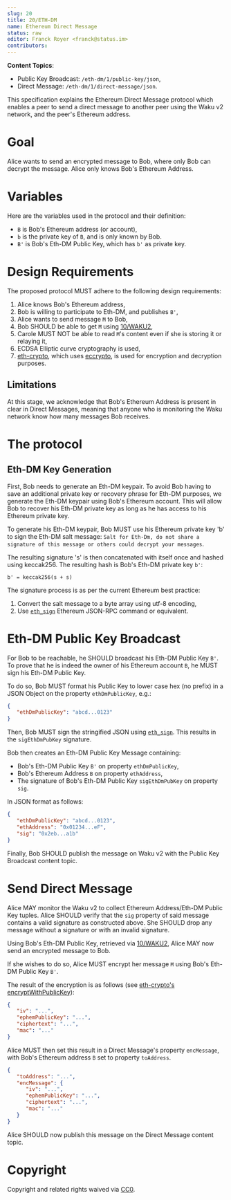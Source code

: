 ```yaml
---
slug: 20
title: 20/ETH-DM
name: Ethereum Direct Message
status: raw
editor: Franck Royer <franck@status.im>
contributors:
---
```


**Content Topics**:

- Public Key Broadcast: `/eth-dm/1/public-key/json`,
- Direct Message: `/eth-dm/1/direct-message/json`.

This specification explains the Ethereum Direct Message protocol
which enables a peer to send a direct message to another peer
using the Waku v2 network, and the peer's Ethereum address.

# Goal

Alice wants to send an encrypted message to Bob, where only Bob can decrypt the message.
Alice only knows Bob's Ethereum Address.

# Variables

Here are the variables used in the protocol and their definition:

- `B` is Bob's Ethereum address (or account),
- `b` is the private key of `B`, and is only known by Bob.
- `B'` is Bob's Eth-DM Public Key, which has `b'` as private key.

# Design Requirements

The proposed protocol MUST adhere to the following design requirements:

1. Alice knows Bob's Ethereum address, 
1. Bob is willing to participate to Eth-DM, and publishes `B'`, 
1. Alice wants to send message `M` to Bob,
1. Bob SHOULD be able to get `M` using [10/WAKU2](/spec/13),
1. Carole MUST NOT be able to read `M`'s content even if she is storing it or relaying it,
1. ECDSA Elliptic curve cryptography is used,
1. [eth-crypto](https://www.npmjs.com/package/eth-crypto),
   which uses [eccrypto](https://www.npmjs.com/package/eccrypto),
   is used for encryption and decryption purposes.

## Limitations

At this stage, we acknowledge that Bob's Ethereum Address is present in clear in Direct Messages,
meaning that anyone who is monitoring the Waku network know how many messages Bob receives.

# The protocol

## Eth-DM Key Generation

First, Bob needs to generate an Eth-DM keypair.
To avoid Bob having to save an additional private key or recovery phrase for Eth-DM purposes,
we generate the Eth-DM keypair using Bob's Ethereum account.
This will allow Bob to recover his Eth-DM private key as long as he has access to his Ethereum private key. 


To generate his Eth-DM keypair, Bob MUST use his Ethereum private key 'b' to sign the Eth-DM salt message:
   `Salt for Eth-Dm, do not share a signature of this message or others could decrypt your messages`.

The resulting signature 's' is then concatenated with itself once and hashed using keccak256.
The resulting hash is Bob's Eth-DM private key `b'`:

```
b' = keccak256(s + s)
```

The signature process is as per the current Ethereum best practice:

1. Convert the salt message to a byte array using utf-8 encoding,
2. Use [`eth_sign`](https://eth.wiki/json-rpc/API#eth_sign) Ethereum JSON-RPC command or equivalent.

# Eth-DM Public Key Broadcast

For Bob to be reachable, he SHOULD broadcast his Eth-DM Public Key `B'`.
To prove that he is indeed the owner of his Ethereum account `B`, he MUST sign his Eth-DM Public Key.

To do so, Bob MUST format his Public Key to lower case hex (no prefix) in a JSON Object on the property `ethDmPublicKey`, e.g.:

```json
{
   "ethDmPublicKey": "abcd...0123"
}
```

Then, Bob MUST sign the stringified JSON using [`eth_sign`](https://eth.wiki/json-rpc/API#eth_sign).
This results in the `sigEthDmPubKey` signature.

Bob then creates an Eth-DM Public Key Message containing:

- Bob's Eth-DM Public Key `B'` on property `ethDmPublicKey`,
- Bob's Ethereum Address `B` on property `ethAddress`,
- The signature of Bob's Eth-DM Public Key `sigEthDmPubKey` on property `sig`.

In JSON format as follows:

```json
{
   "ethDmPublicKey": "abcd...0123",
   "ethAddress": "0x01234...eF",
   "sig": "0x2eb...a1b"
}
```

Finally, Bob SHOULD publish the message on Waku v2 with the Public Key Broadcast content topic. 

# Send Direct Message

Alice MAY monitor the Waku v2 to collect Ethereum Address/Eth-DM Public Key tuples.
Alice SHOULD verify that the `sig` property of said message contains a valid signature as constructed above.
She SHOULD drop any message without a signature or with an invalid signature.

Using Bob's Eth-DM Public Key, retrieved via [10/WAKU2](/spec/13), Alice MAY now send an encrypted message to Bob.

If she wishes to do so, Alice MUST encrypt her message `M` using Bob's Eth-DM Public Key `B'`.

The result of the encryption is as follows
(see [eth-crypto's encryptWithPublicKey](https://www.npmjs.com/package/eth-crypto#encryptwithpublickey)):

```json
{
   "iv": "...",
   "ephemPublicKey": "...",
   "ciphertext": "...",
   "mac": "..."
}
```

Alice MUST then set this result in a Direct Message's property `encMessage`,
with Bob's Ethereum address `B` set to property `toAddress`.

```json
{
   "toAddress": "...",
   "encMessage": {
      "iv": "...",
      "ephemPublicKey": "...",
      "ciphertext": "...",
      "mac": "..."
   }
}
```

Alice SHOULD now publish this message on the Direct Message content topic.

# Copyright

Copyright and related rights waived via [CC0](https://creativecommons.org/publicdomain/zero/1.0/).
